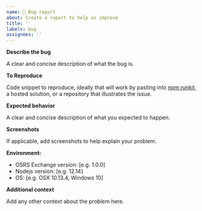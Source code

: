```yaml
---
name: 🐞 Bug report
about: Create a report to help us improve
title: ''
labels: bug
assignees: ''
---
```


**Describe the bug**

A clear and concise description of what the bug is.

**To Reproduce**

Code snippet to reproduce, ideally that will work by pasting into [npm runkit](https://npm.runkit.com/osrs-exchange), a hosted solution, or a repository that illustrates the issue.

**Expected behavior**

A clear and concise description of what you expected to happen.

**Screenshots**

If applicable, add screenshots to help explain your problem.

**Environment:**

- OSRS Exchange version: [e.g. 1.0.0]
- Nodejs version: [e.g. 12.14]
- OS: [e.g. OSX 10.13.4, Windows 10]

**Additional context**

Add any other context about the problem here.
